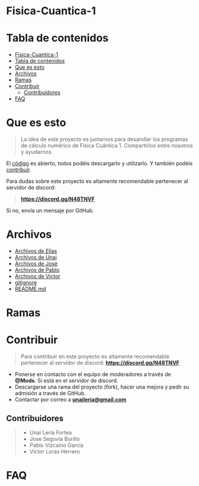 # Fisica-Cuantica-1


# Tabla de contenidos

- [Fisica-Cuantica-1](#fisica-cuantica-1)
- [Tabla de contenidos](#tabla-de-contenidos)
- [Que es esto](#que-es-esto)
- [Archivos](#archivos)
- [Ramas](#ramas)
- [Contribuir](#contribuir)
  - [Contribuidores](#contribuidores)
- [FAQ](#faq)

# Que es esto
>La idea de este proyecto es juntarnos para desarollar los programas de cálculo numérico de Física Cuántica 1. Compartirlos entre nosotros y ayudarnos. 

El [código](#archivos) es abierto, todos podéis descargarlo y utilizarlo. Y también podéis [contribuir](#contribuir).

Para dudas sobre este proyecto es altamente recomendable pertenecer al servidor de discord: 
>**https://discord.gg/N48TNVF**

Si no, envía un mensaje por GitHub.

# Archivos
- [Archivos de Elías](Archivos%20de%20Elias/)
- [Archivos de Unai](Archivos%20de%20Unai/)
- [Archivos de Jose](Archivos%20de%20Jose/)
- [Archivos de Pablo](Archivos%20de%20Pablo/)
- [Archivos de Victor](Archivos%20de%20Victor/)
- [gitignore](.gitignore)
- [README.md](README.md)

# Ramas

# Contribuir
>Para contribuir en este proyecto es altamente recomendable pertenecer al servidor de discord: **https://discord.gg/N48TNVF**

* Ponerse en contacto con el equipo de moderadores a través de **@Mods**. Si está en el servidor de discord.
* Descargarse una rama del proyecto (fork), hacer una mejora y pedir su admisión a través de GitHub.
* Contactar por correo a **unaileria@gmail.com**

## Contribuidores
>- Unai Lería Fortea
>- Jose Segovia Burillo
>- Pablo Vizcaíno García
>- Víctor Loras Herrero
# FAQ
